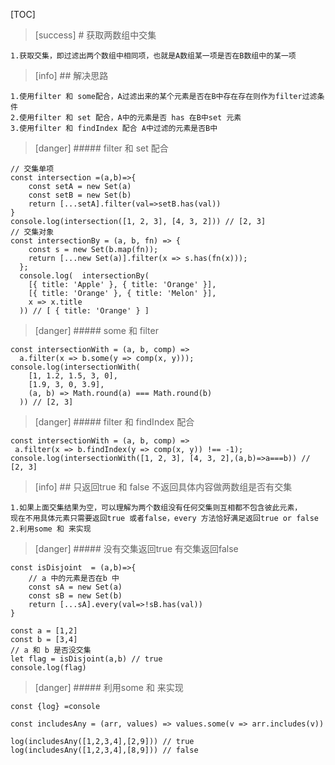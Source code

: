 [TOC]
>[success] # 获取两数组中交集
~~~
1.获取交集，即过滤出两个数组中相同项，也就是A数组某一项是否在B数组中的某一项
~~~
>[info] ## 解决思路
~~~
1.使用filter 和 some配合，A过滤出来的某个元素是否在B中存在存在则作为filter过滤条件
2.使用filter 和 set 配合，A中的元素是否 has 在B中set 元素
3.使用filter 和 findIndex 配合 A中过滤的元素是否B中
~~~
>[danger] ##### filter 和 set 配合
~~~
// 交集单项
const intersection =(a,b)=>{
    const setA = new Set(a)
    const setB = new Set(b) 
    return [...setA].filter(val=>setB.has(val))
}
console.log(intersection([1, 2, 3], [4, 3, 2])) // [2, 3]
// 交集对象
const intersectionBy = (a, b, fn) => {
    const s = new Set(b.map(fn));
    return [...new Set(a)].filter(x => s.has(fn(x)));
  };
  console.log(  intersectionBy(
    [{ title: 'Apple' }, { title: 'Orange' }],
    [{ title: 'Orange' }, { title: 'Melon' }],
    x => x.title
  )) // [ { title: 'Orange' } ]
~~~
>[danger] ##### some 和 filter 
~~~
const intersectionWith = (a, b, comp) =>
  a.filter(x => b.some(y => comp(x, y)));
console.log(intersectionWith(
    [1, 1.2, 1.5, 3, 0],
    [1.9, 3, 0, 3.9],
    (a, b) => Math.round(a) === Math.round(b)
  )) // [2, 3]

~~~
>[danger] ##### filter 和 findIndex 配合
~~~
const intersectionWith = (a, b, comp) =>
 a.filter(x => b.findIndex(y => comp(x, y)) !== -1);
console.log(intersectionWith([1, 2, 3], [4, 3, 2],(a,b)=>a===b)) // [2, 3]
~~~
>[info] ## 只返回true 和 false 不返回具体内容做两数组是否有交集
~~~
1.如果上面交集结果为空，可以理解为两个数组没有任何交集则互相都不包含彼此元素，
现在不用具体元素只需要返回true 或者false，every 方法恰好满足返回true or false
2.利用some 和 来实现
~~~
>[danger] ##### 没有交集返回true 有交集返回false
~~~
const isDisjoint  = (a,b)=>{
    // a 中的元素是否在b 中
    const sA = new Set(a)
    const sB = new Set(b)
    return [...sA].every(val=>!sB.has(val))
}
 
const a = [1,2]
const b = [3,4]
// a 和 b 是否没交集
let flag = isDisjoint(a,b) // true
console.log(flag)
~~~
>[danger] ##### 利用some 和 来实现
~~~
const {log} =console

const includesAny = (arr, values) => values.some(v => arr.includes(v))

log(includesAny([1,2,3,4],[2,9])) // true
log(includesAny([1,2,3,4],[8,9])) // false
~~~
